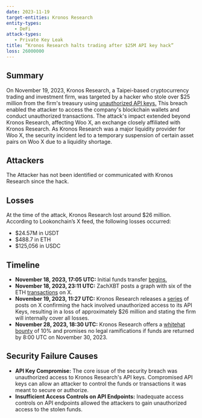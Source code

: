 ```yaml
---
date: 2023-11-19
target-entities: Kronos Research 
entity-types: 
   - DeFi
attack-types:
   - Private Key Leak
title: “Kronos Research halts trading after $25M API key hack”
loss: 26000000
---
```


## Summary

On November 19, 2023, Kronos Research, a Taipei-based cryptocurrency trading and investment firm, was targeted by a hacker who stole over $25 million from the firm's treasury using [unauthorized API keys.](https://cryptonews.com/news/kronos-research-enters-negotiations-with-hacker-after-25-million-cryptocurrency-theft-offers-10-bounty.htm) This breach enabled the attacker to access the company's blockchain wallets and conduct unauthorized transactions. The attack's impact extended beyond Kronos Research, affecting Woo X, an exchange closely affiliated with Kronos Research. As Kronos Research was a major liquidity provider for Woo X, the security incident led to a temporary suspension of certain asset pairs on Woo X due to a liquidity shortage.

## Attackers

The Attacker has not been identified or communicated with Kronos Research since the hack.

## Losses

At the time of the attack, Kronos Research lost around $26 million. According to Lookonchain’s X feed, the following losses occurred:

   - $24.57M in USDT
   - $488.7 in ETH
   - $125,056 in USDC

## Timeline

   - **November 18, 2023, 17:05 UTC:** Initial funds transfer [begins.](https://etherscan.io/address/0x2b0502fdab4e221dcd492c058255d2073d50a3ae)
   - **November 18, 2023, 23:11 UTC:** ZachXBT posts a graph with six of the ETH [transactions](https://twitter.com/zachxbt/status/1726015231023796233) on X.
   - **November 19, 2023, 11:27 UTC:** Kronos Research releases a [series](https://twitter.com/ResearchKronos/status/1726203102842466650) of posts on X confirming the hack involved unauthorized access to its API Keys, resulting in a loss of approximately $26 million and stating the firm will internally cover all losses.
   - **November 28, 2023, 18:30 UTC:** Kronos Research offers a [whitehat bounty](https://etherscan.io/idm?addresses=0xad5916c0f641841637bab1a1049224c3cfd5acf0,0x7e1a22655e2a46a5dd8aec2905c298f1d06b8597&type=1) of 10% and promises no legal ramifications if funds are returned by 8:00 UTC on November 30, 2023.

## Security Failure Causes

   - **API Key Compromise:** The core issue of the security breach was unauthorized access to Kronos Research's API keys. Compromised API keys can allow an attacker to control the funds or transactions it was meant to secure or authorize.
   - **Insufficient Access Controls on API Endpoints:** Inadequate access controls on API endpoints allowed the attackers to gain unauthorized access to the stolen funds.
